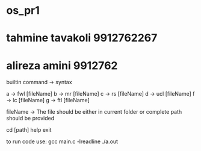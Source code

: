 # os_pr1
# tahmine tavakoli 9912762267
# alireza amini 9912762

builtin command -> syntax

a -> fwl [fileName]
b -> mr [fileName]
c -> rs [fileName]
d -> ucl [fileName]
f -> lc [fileName]
g -> ftl [fileName]

fileName -> The file should be either in current folder or complete path should be provided

cd [path]
help
exit

to run code use:
gcc main.c -lreadline
./a.out